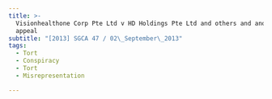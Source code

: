 ```yaml
---
title: >-
  Visionhealthone Corp Pte Ltd v HD Holdings Pte Ltd and others and another
  appeal
subtitle: "[2013] SGCA 47 / 02\_September\_2013"
tags:
  - Tort
  - Conspiracy
  - Tort
  - Misrepresentation

---
```


